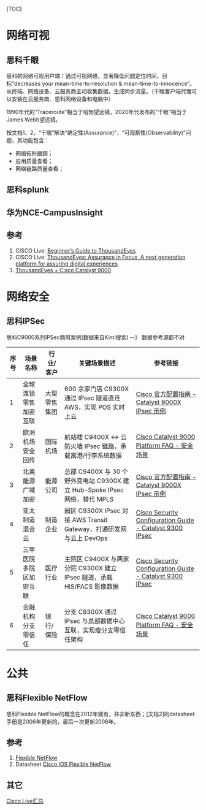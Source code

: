 [TOC]

# 网络可视

## 思科千眼
思科的网络可视用户端：通过可视网络，显著降低问题定位时间，目标“decreases your mean-time-to-resolution & mean-time-to-innocence”。
从终端、网络设备、云服务商主动收集数据，生成同步流量。（千眼客户端代理可以安装在云服务商、思科网络设备和电脑中）

1990年代的“Traceroute”相当于哈勃望远镜，2020年代发布的“千眼”相当于James Webb望远镜。

按文档1、2，“千眼”解决“确定性(Assurance)”、“可观察性(Observability)”问题，其功能包含：
- 网络拓扑跟踪；
- 应用质量查看；
- 网络链路质量查看；

## 思科splunk


## 华为NCE-CampusInsight

## 参考
1. CISCO Live: [Beginner’s Guide to ThousandEyes](https://www.ciscolive.com/c/dam/r/ciscolive/global-event/docs/2025/pdf/BRKENT-1656.pdf)
2. CISCO Live: [ThousandEyes: Assurance in Focus, A next generation platform for assuring digital experiences](https://www.ciscolive.com/c/dam/r/ciscolive/global-event/docs/2025/pdf/BRKOBS-1017.pdf)
3. [ThousandEyes + Cisco Catalyst 9000](https://www.thousandeyes.com/solutions/cisco-catalyst-9000-series)

# 网络安全

## 思科IPSec
思科C9000系列IPSec商用案例(数据来自Kimi搜索)  --》 数据参考源都不对

| 序号 | 场景名称        | 行业/客户  | 关键场景描述                                                     | 参考链接                                                                                                                                                                                                                  |
| -- | ----------- | ------ | ---------------------------------------------------------- | --------------------------------------------------------------------------------------------------------------------------------------------------------------------------------------------------------------------- |
| 1  | 全球连锁零售加密互联  | 大型零售集团 | 600 余家门店 C9300X 通过 IPsec 隧道直连 AWS，实现 POS 实时上云              | [Cisco 官方配置指南 - Catalyst 9000X IPsec 示例](https://www.cisco.com/c/zh_cn/support/docs/switches/catalyst-9300x-12y-a-switch/221564-configure-ipsec-on-catalyst-9000x-series.html)                                        |
| 2  | 欧洲机场安全回传    | 国际机场   | 航站楼 C9400X ↔ 云防火墙 IPsec 链路，承载离港/行李系统数据                     | [Cisco Catalyst 9000 Platform FAQ - 安全场景](https://www.cisco.com/c/en/us/products/collateral/switches/catalyst-9000/nb-06-cat9k-swit-plat-faq-cte-en.html)                                                             |
| 3  | 北美能源广域加密    | 能源公司   | 总部 C9400X 与 30 个野外变电站 C9300X 建立 Hub-Spoke IPsec 网络，替代 MPLS | [Cisco 官方配置指南 - Catalyst 9000X IPsec 示例](https://www.cisco.com/c/zh_cn/support/docs/switches/catalyst-9300x-12y-a-switch/221564-configure-ipsec-on-catalyst-9000x-series.html)                                        |
| 4  | 亚太制造混合云     | 制造企业   | 园区 C9300X IPsec 对接 AWS Transit Gateway，打通研发网与云上 DevOps     | [Cisco Security Configuration Guide - Catalyst 9300 IPsec](https://www.cisco.com/c/en/us/td/docs/switches/lan/catalyst9300/software/release/17-13/configuration_guide/sec/b_1713_sec_9300_cg/configuring_ipsec.html)  |
| 5  | 三甲医院多院区加密互联 | 医疗行业   | 主院区 C9400X 与两家分院 C9300X 建立 IPsec 隧道，承载 HIS/PACS 影像数据       | [Cisco Security Configuration Guide - Catalyst 9300 IPsec](https://www.cisco.com/c/en/us/td/docs/switches/lan/catalyst9300/software/release/17-13/configuration_guide/sec/b_1713_sec_9300_cg/configuring_ipsec.html)  |
| 6  | 金融机构分支零信任   | 银行/保险  | 分支 C9300X 通过 IPsec 与总部数据中心互联，实现瘦分支零信任架构                    | [Cisco Catalyst 9000 Platform FAQ - 安全场景](https://www.cisco.com/c/en/us/products/collateral/switches/catalyst-9000/nb-06-cat9k-swit-plat-faq-cte-en.html)                                                             |

# 公共

## 思科Flexible NetFlow
思科Flexible NetFlow的概念在2012年就有，并非新东西；[文档2]的datasheet手册是2006年更新的，最后一次更新2008年。


## 参考
1. [Flexible NetFlow](https://www.cisco.com/site/us/en/products/networking/software/ios-nx-os/flexible-netflow/index.html)
2. Datasheet [Cisco IOS Flexible NetFlow](https://www.cisco.com/c/en/us/products/collateral/ios-nx-os-software/flexible-netflow/product_data_sheet0900aecd804b590b.html)

## 其它
[Cisco Live汇总](https://github.com/babajung/cisco-live/blob/master/README.md)
